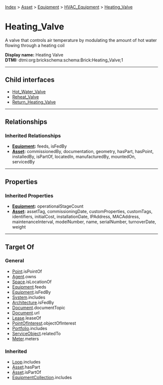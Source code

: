[Index](../../../../index.md) > [Asset](../../../Asset.md) > [Equipment](../../Equipment.md) > [HVAC_Equipment](../HVAC_Equipment.md) > [Heating_Valve](#)
# Heating_Valve

A valve that controls air temperature by modulating the amount of hot water flowing through a heating coil


**Display name:** Heating Valve<br />
**DTMI:** dtmi:org:brickschema:schema:Brick:Heating_Valve;1

---

## Child interfaces
* [Hot_Water_Valve](../../Valve/Water-/Hot-/Hot_Water_Valve.md)
* [Reheat_Valve](Reheat_Valve.md)
* [Return_Heating_Valve](Return-.md)

---

## Relationships

### Inherited Relationships
* **[Equipment](../../Equipment.md):** feeds, isFedBy
* **[Asset](../../../Asset.md):** commissionedBy, documentation, geometry, hasPart, hasPoint, installedBy, isPartOf, locatedIn, manufacturedBy, mountedOn, servicedBy

---

## Properties

### Inherited Properties
* **[Equipment](../../Equipment.md):** operationalStageCount
* **[Asset](../../../Asset.md):** assetTag, commissioningDate, customProperties, customTags, identifiers, initialCost, installationDate, IPAddress, MACAddress, maintenanceInterval, modelNumber, name, serialNumber, turnoverDate, weight

---

## Target Of
### General
* [Point](../../../../Point/Point.md).isPointOf
* [Agent](../../../../Agent/Agent.md).owns
* [Space](../../../../Space/Space.md).isLocationOf
* [Equipment](../../Equipment.md).feeds
* [Equipment](../../Equipment.md).isFedBy
* [System](../../../../Collection/System/System.md).includes
* [Architecture](../../../../Space/Architecture/Architecture.md).isFedBy
* [Document](../../../../Information/Document/Document.md).documentTopic
* [Document](../../../../Information/Document/Document.md).url
* [Lease](../../../../Event/Lease.md).leaseOf
* [PointOfInterest](../../../../Information/PointOfInterest.md).objectOfInterest
* [Portfolio](../../../../Collection/Portfolio.md).includes
* [ServiceObject](../../../../Information/ServiceObject/ServiceObject.md).relatedTo
* [Meter](../../Meter/Meter.md).meters
### Inherited
* [Loop](../../../../Collection/Loop/Loop.md).includes
* [Asset](../../../Asset.md).hasPart
* [Asset](../../../Asset.md).isPartOf
* [EquipmentCollection](../../../../Collection/Equipment-.md).includes
